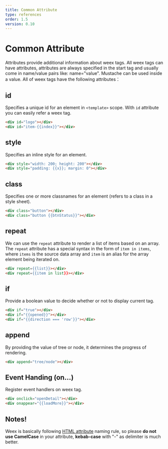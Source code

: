 ```yaml
---
title: Common Attribute
type: references
order: 1.5
version: 0.10
---
```


# Common Attribute

Attributes provide additional information about weex tags. All weex tags can have attributes, attributes are always specified in the start tag and usually come in name/value pairs like: name="value". Mustache can be used inside a value. 
All of weex tags have the following attributes：  

## id

Specifies a unique id for an element in `<template>` scope. With `id` attribute you can easily refer a weex tag.    

```html
<div id="logo"></div>
<div id="item-{{index}}"></div>
```     

## style    

Specifies an inline style for an element.    

```html
<div style="width: 200; height: 200"></div>
<div style="padding: {{x}}; margin: 0"></div>
```     

## class    

Specifies one or more classnames for an element (refers to a class in a style sheet).    

```html
<div class="button"></div>
<div class="button {{btnStatus}}"></div>
```    

## repeat    

We can use the `repeat` attribute to render a list of items based on an array. The `repeat` attribute has a special syntax in the form of `item in items`, where `items` is the source data array and `item` is an alias for the array element being iterated on.     

```html
<div repeat={{list}}></div>
<div repeat={{item in list}}></div>
```    

## if

Provide a boolean value to decide whether or not to display current tag.    

```html
<div if="true"></div>
<div if="{{opened}}"></div>
<div if="{{direction === 'row'}}"></div>
```    

## append

By providing the value of tree or node, it determines the progress of rendering.    

```html
<div append="tree/node"></div>
```    

## Event Handing (on...)

Register event handlers on weex tag.

```html
<div onclick="openDetail"></div>
<div onappear="{{loadMore}}"></div>
```    

## Notes!

Weex is basically following [HTML attribute](https://en.wikipedia.org/wiki/HTML_attribute) naming rule, so please **do not use CamelCase** in your attribute, **kebab-case** with "-" as delimiter is much better.
